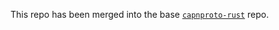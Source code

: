 This repo has been merged into the base [`capnproto-rust`](https://github.com/capnproto/capnproto-rust) repo.


